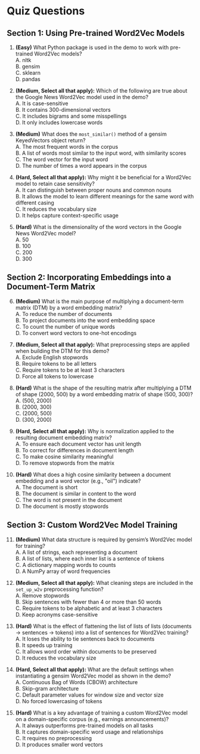 # Quiz Questions

## Section 1: Using Pre-trained Word2Vec Models

1. **(Easy)** What Python package is used in the demo to work with pre-trained Word2Vec models?  
A. nltk  
B. gensim  
C. sklearn  
D. pandas  

2. **(Medium, Select all that apply):** Which of the following are true about the Google News Word2Vec model used in the demo?  
A. It is case-sensitive  
B. It contains 300-dimensional vectors  
C. It includes bigrams and some misspellings  
D. It only includes lowercase words  

3. **(Medium)** What does the `most_similar()` method of a gensim KeyedVectors object return?  
A. The most frequent words in the corpus  
B. A list of words most similar to the input word, with similarity scores  
C. The word vector for the input word  
D. The number of times a word appears in the corpus  

4. **(Hard, Select all that apply):** Why might it be beneficial for a Word2Vec model to retain case sensitivity?  
A. It can distinguish between proper nouns and common nouns  
B. It allows the model to learn different meanings for the same word with different casing  
C. It reduces the vocabulary size  
D. It helps capture context-specific usage  

5. **(Hard)** What is the dimensionality of the word vectors in the Google News Word2Vec model?  
A. 50  
B. 100  
C. 200  
D. 300  

## Section 2: Incorporating Embeddings into a Document-Term Matrix

6. **(Medium)** What is the main purpose of multiplying a document-term matrix (DTM) by a word embedding matrix?  
A. To reduce the number of documents  
B. To project documents into the word embedding space  
C. To count the number of unique words  
D. To convert word vectors to one-hot encodings  

7. **(Medium, Select all that apply):** What preprocessing steps are applied when building the DTM for this demo?  
A. Exclude English stopwords  
B. Require tokens to be all letters  
C. Require tokens to be at least 3 characters  
D. Force all tokens to lowercase  

8. **(Hard)** What is the shape of the resulting matrix after multiplying a DTM of shape (2000, 500) by a word embedding matrix of shape (500, 300)?  
A. (500, 2000)  
B. (2000, 300)  
C. (2000, 500)  
D. (300, 2000)  

9. **(Hard, Select all that apply):** Why is normalization applied to the resulting document embedding matrix?  
A. To ensure each document vector has unit length  
B. To correct for differences in document length  
C. To make cosine similarity meaningful  
D. To remove stopwords from the matrix  

10. **(Hard)** What does a high cosine similarity between a document embedding and a word vector (e.g., "oil") indicate?  
A. The document is short  
B. The document is similar in content to the word  
C. The word is not present in the document  
D. The document is mostly stopwords  

## Section 3: Custom Word2Vec Model Training

11. **(Medium)** What data structure is required by gensim’s Word2Vec model for training?  
A. A list of strings, each representing a document  
B. A list of lists, where each inner list is a sentence of tokens  
C. A dictionary mapping words to counts  
D. A NumPy array of word frequencies  

12. **(Medium, Select all that apply):** What cleaning steps are included in the `set_up_w2v` preprocessing function?  
A. Remove stopwords  
B. Skip sentences with fewer than 4 or more than 50 words  
C. Require tokens to be alphabetic and at least 3 characters  
D. Keep acronyms case-sensitive  

13. **(Hard)** What is the effect of flattening the list of lists of lists (documents → sentences → tokens) into a list of sentences for Word2Vec training?  
A. It loses the ability to tie sentences back to documents  
B. It speeds up training  
C. It allows word order within documents to be preserved  
D. It reduces the vocabulary size  

14. **(Hard, Select all that apply):** What are the default settings when instantiating a gensim Word2Vec model as shown in the demo?  
A. Continuous Bag of Words (CBOW) architecture  
B. Skip-gram architecture  
C. Default parameter values for window size and vector size  
D. No forced lowercasing of tokens  

15. **(Hard)** What is a key advantage of training a custom Word2Vec model on a domain-specific corpus (e.g., earnings announcements)?  
A. It always outperforms pre-trained models on all tasks  
B. It captures domain-specific word usage and relationships  
C. It requires no preprocessing  
D. It produces smaller word vectors  

